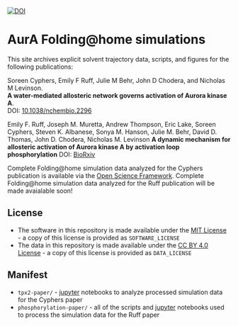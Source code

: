 [![DOI](https://zenodo.org/badge/79592180.svg)](https://zenodo.org/badge/latestdoi/79592180)

# AurA Folding@home simulations

This site archives explicit solvent trajectory data, scripts, and figures for the following publications:

Soreen Cyphers, Emily F Ruff, Julie M Behr, John D Chodera, and Nicholas M Levinson.  
**A water-mediated allosteric network governs activation of Aurora kinase A**.  
DOI: [10.1038/nchembio.2296](http://dx.doi.org/10.1038/nchembio.2296)

Emily F. Ruff, Joseph M. Muretta, Andrew Thompson, Eric Lake, Soreen Cyphers, Steven K. Albanese, Sonya M. Hanson, Julie M. Behr, David D. Thomas, John D. Chodera, Nicholas M. Levinson
**A dynamic mechanism for allosteric activation of Aurora kinase A by activation loop phosphorylation** DOI: [BioRxiv](https://doi.org/10.1101/205260) 


Complete Folding@home simulation data analyzed for the Cyphers publication is available via the [Open Science Framework](https://osf.io/afg8h/).
Complete Folding@home simulation data analyzed for the Ruff publication will be made avaialable soon! 

## License 
* The software in this repository is made available under the [MIT License](https://opensource.org/licenses/MIT) - a copy of this license is provided as `SOFTWARE_LICENSE`
* The data in this repository is made available under the [CC BY 4.0 License](https://creativecommons.org/licenses/by/4.0/) - a copy of this license is provided as `DATA_LICENSE`

## Manifest

* `tpx2-paper/` - [jupyter](http://jupyter.org/) notebooks to analyze processed simulation data for the Cyphers paper 
* `phosphorylation-paper/` - all of the scripts and [jupyter](http://jupyter.org/) notebooks used to process the simulation data for the Ruff paper


